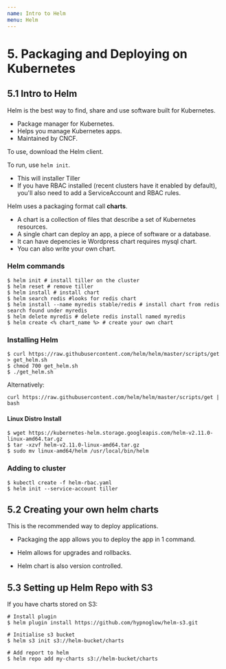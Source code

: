 ```yaml
---
name: Intro to Helm
menu: Helm
---
```


# 5. Packaging and Deploying on Kubernetes

## 5.1 Intro to Helm

Helm is the best way to find, share and use software built for Kubernetes.

- Package manager for Kubernetes.
- Helps you manage Kubernetes apps.
- Maintained by CNCF.

To use, download the Helm client.

To run, use `helm init`.

- This will installer Tiller
- If you have RBAC installed (recent clusters have it enabled by default), you'll also need to add a ServiceAccount and RBAC rules.

Helm uses a packaging format call **charts**.

- A chart is a collection of files that describe a set of Kubernetes resources.
- A single chart can deploy an app, a piece of software or a database.
- It can have depencies ie Wordpress chart requires mysql chart.
- You can also write your own chart.

### Helm commands

```shell
$ helm init # install tiller on the cluster
$ helm reset # remove tiller
$ helm install # install chart
$ helm search redis #looks for redis chart
$ helm install --name myredis stable/redis # install chart from redis search found under myredis
$ helm delete myredis # delete redis install named myredis
$ helm create <% chart_name %> # create your own chart
```

### Installing Helm

```shell
$ curl https://raw.githubusercontent.com/helm/helm/master/scripts/get > get_helm.sh
$ chmod 700 get_helm.sh
$ ./get_helm.sh
```

Alternatively:

```shell
curl https://raw.githubusercontent.com/helm/helm/master/scripts/get | bash
```

#### Linux Distro Install

```shell
$ wget https://kubernetes-helm.storage.googleapis.com/helm-v2.11.0-linux-amd64.tar.gz
$ tar -xzvf helm-v2.11.0-linux-amd64.tar.gz
$ sudo mv linux-amd64/helm /usr/local/bin/helm
```

### Adding to cluster

```shell
$ kubectl create -f helm-rbac.yaml
$ helm init --service-account tiller
```

## 5.2 Creating your own helm charts

This is the recommended way to deploy applications.

- Packaging the app allows you to deploy the app in 1 command.

- Helm allows for upgrades and rollbacks.

- Helm chart is also version controlled.

## 5.3 Setting up Helm Repo with S3

If you have charts stored on S3:

```shell
# Install plugin
$ helm plugin install https://github.com/hypnoglow/helm-s3.git

# Initialise s3 bucket
$ helm s3 init s3://helm-bucket/charts

# Add report to helm
$ helm repo add my-charts s3://helm-bucket/charts
```
